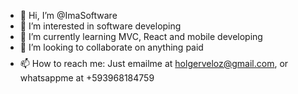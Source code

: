 - 👋 Hi, I’m @ImaSoftware
- 👀 I’m interested in software developing
- 🌱 I’m currently learning MVC, React and mobile developing
- 💞️ I’m looking to collaborate on anything paid $$$$
- 📫 How to reach me: Just emailme at holgerveloz@gmail.com, or whatsappme at +593968184759

<!---
ImaSoftware/ImaSoftware is a ✨ special ✨ repository because its `README.md` (this file) appears on your GitHub profile.
You can click the Preview link to take a look at your changes.
--->
